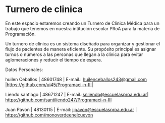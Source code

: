 
# Turnero de clinica
En este espacio estaremos creando un Turnero de Clinica Médica para un trabajo que tenemos en nuestra intitución escolar PRoA para la materia de Programación.

Un turnero de clínica es un sistema diseñado para organizar y gestionar el flujo de pacientes de manera eficiente. Su propósito principal es asignar turnos o números a las personas que llegan a la clínica para evitar aglomeraciones y reducir el tiempo de espera.

Datos Personales: 

huilen Ceballos | 48601748 | E-mail.: huilenceballos243@gmail.com |https://github.com/ui45/Programaci-n-III|

Liendo santiago | 48671247 |
E-mail.:snliendo@escuelasproa.edu.ar|
https://github.com/santiliendo247/Programaci-n-III

Juan Pavon | 48130115 |
E-mail: jipavon@escuelasproa.edu.ar |
https://github.com/monoverdeenelcuevon
